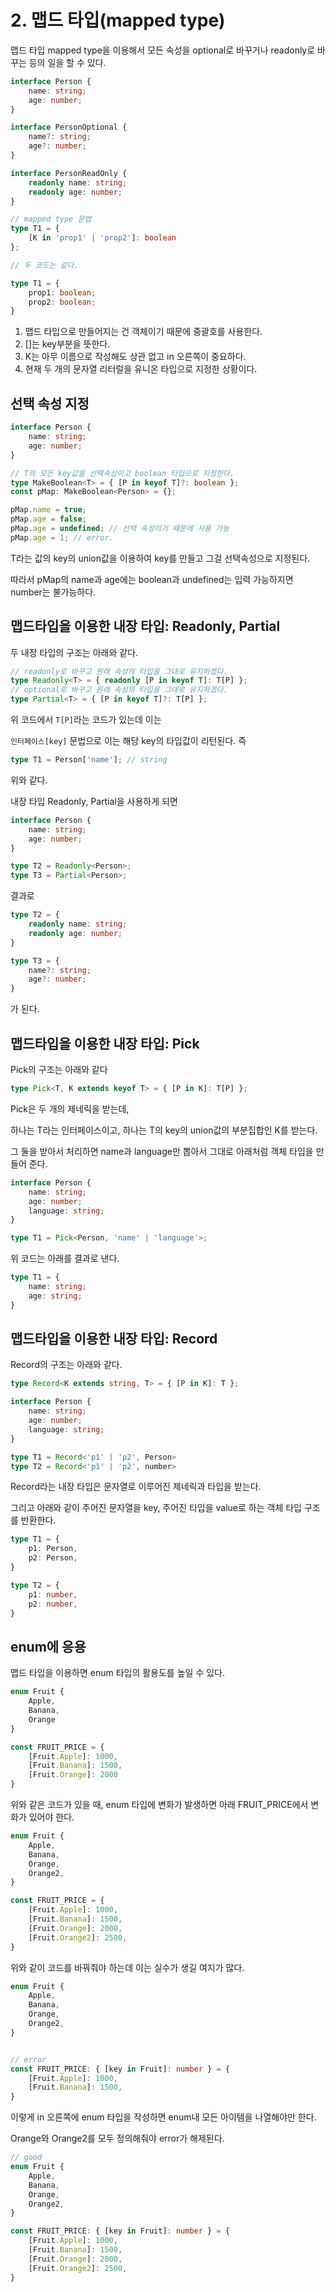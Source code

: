 # 2. 맵드 타입(mapped type)

맵드 타입 mapped type을 이용해서 모든 속성을 optional로 바꾸거나 readonly로 바꾸는 등의 일을 할 수 있다.

```ts
interface Person {
    name: string;
    age: number;
}

interface PersonOptional {
    name?: string;
    age?: number;
}

interface PersonReadOnly {
    readonly name: string;
    readonly age: number;
}
```

```ts
// mapped type 문법
type T1 = { 
    [K in 'prop1' | 'prop2']: boolean 
};

// 두 코드는 같다.

type T1 = {
    prop1: boolean;
    prop2: boolean;
}
```

1. 맵드 타입으로 만들어지는 건 객체이기 때문에 중괄호를 사용한다.
2. []는 key부분을 뜻한다.
3. K는 아무 이름으로 작성해도 상관 없고 in 오른쪽이 중요하다.
4. 현재 두 개의 문자열 리터럴을 유니온 타입으로 지정한 상황이다.

## 선택 속성 지정 

```ts
interface Person {
    name: string;
    age: number;
}

// T의 모든 key값을 선택속성이고 boolean 타입으로 지정한다.
type MakeBoolean<T> = { [P in keyof T]?: boolean };
const pMap: MakeBoolean<Person> = {};

pMap.name = true;
pMap.age = false;
pMap.age = undefined; // 선택 속성이기 때문에 사용 가능
pMap.age = 1; // error.
```

T라는 값의 key의 union값을 이용하여 key를 만들고 그걸 선택속성으로 지정된다.

따라서 pMap의 name과 age에는 boolean과 undefined는 입력 가능하지면 number는 불가능하다.

## 맵드타입을 이용한 내장 타입: Readonly, Partial

두 내장 타입의 구조는 아래와 같다.

```ts
// readonly로 바꾸고 원래 속성의 타입을 그대로 유지하겠다.
type Readonly<T> = { readonly [P in keyof T]: T[P] }; 
// optional로 바꾸고 원래 속성의 타입을 그대로 유지하겠다.
type Partial<T> = { [P in keyof T]?: T[P] }; 
```

위 코드에서 `T[P]`라는 코드가 있는데 이는

`인터페이스[key]` 문법으로 이는 해당 key의 타입값이 리턴된다. 즉 

```ts
type T1 = Person['name']; // string
```

위와 같다. 

내장 타입 Readonly, Partial을 사용하게 되면

```ts
interface Person {
    name: string;
    age: number;
}

type T2 = Readonly<Person>; 
type T3 = Partial<Person>;
```

결과로

```ts
type T2 = {
    readonly name: string;
    readonly age: number;
}

type T3 = {
    name?: string;
    age?: number;
}
```

가 된다.

## 맵드타입을 이용한 내장 타입: Pick

Pick의 구조는 아래와 같다

```ts
type Pick<T, K extends keyof T> = { [P in K]: T[P] };
```

Pick은 두 개의 제네릭을 받는데, 

하나는 T라는 인터페이스이고, 하나는 T의 key의 union값의 부분집합인 K를 받는다.

그 둘을 받아서 처리하면 name과 language만 뽑아서 그대로 아래처럼 객체 타입을 만들어 준다.

```ts
interface Person {
    name: string;
    age: number;
    language: string;
}

type T1 = Pick<Person, 'name' | 'language'>;
```
위 코드는 아래를 결과로 낸다.
```ts
type T1 = {
    name: string;
    age: string;
}
```

## 맵드타입을 이용한 내장 타입: Record

Record의 구조는 아래와 같다.

```ts
type Record<K extends string, T> = { [P in K]: T };
```

```ts
interface Person {
    name: string;
    age: number;
    language: string;
}

type T1 = Record<'p1' | 'p2', Person>
type T2 = Record<'p1' | 'p2', number>
```

Record라는 내장 타입은 문자열로 이루어진 제네릭과 타입을 받는다. 

그리고 아래와 같이 주어진 문자열을 key, 주어진 타입을 value로 하는 객체 타입 구조를 반환한다.

```ts
type T1 = {
    p1: Person,
    p2: Person,
}

type T2 = {
    p1: number,
    p2: number,
}
```

## enum에 응용

맵드 타입을 이용하면 enum 타입의 활용도를 높일 수 있다.

```ts
enum Fruit {
    Apple,
    Banana,
    Orange
}

const FRUIT_PRICE = {
    [Fruit.Apple]: 1000,
    [Fruit.Banana]: 1500,
    [Fruit.Orange]: 2000
}
```

위와 같은 코드가 있을 때, enum 타입에 변화가 발생하면 아래 FRUIT_PRICE에서 변화가 있어야 한다.

```ts
enum Fruit {
    Apple,
    Banana,
    Orange,
    Orange2,
}

const FRUIT_PRICE = {
    [Fruit.Apple]: 1000,
    [Fruit.Banana]: 1500,
    [Fruit.Orange]: 2000,
    [Fruit.Orange2]: 2500,
}
```

위와 같이 코드를 바꿔줘야 하는데 이는 실수가 생길 여지가 많다.

```ts
enum Fruit {
    Apple,
    Banana,
    Orange,
    Orange2,
}


// error
const FRUIT_PRICE: { [key in Fruit]: number } = {
    [Fruit.Apple]: 1000,
    [Fruit.Banana]: 1500,
}
```

이렇게 in 오른쪽에 enum 타입을 작성하면 enum내 모든 아이템을 나열해야만 한다.

Orange와 Orange2를 모두 정의해줘야 error가 해제된다.

```ts
// good
enum Fruit {
    Apple,
    Banana,
    Orange,
    Orange2,
}

const FRUIT_PRICE: { [key in Fruit]: number } = {
    [Fruit.Apple]: 1000,
    [Fruit.Banana]: 1500,
    [Fruit.Orange]: 2000,
    [Fruit.Orange2]: 2500,
}
```